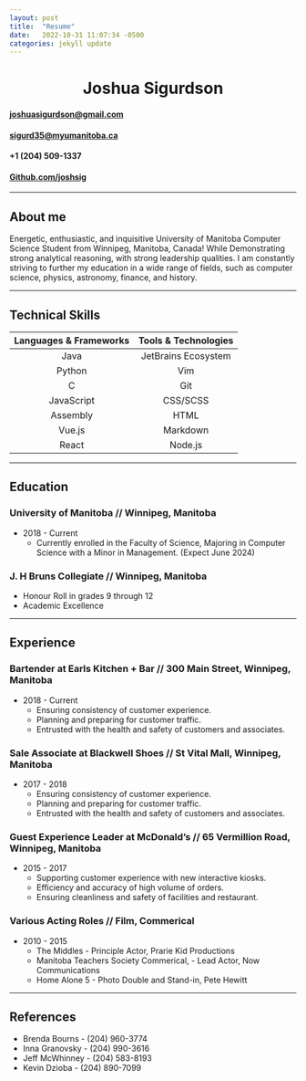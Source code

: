 ```yaml
---
layout: post
title:  "Resume"
date:   2022-10-31 11:07:34 -0500
categories: jekyll update
---
```


# <center> <b>Joshua Sigurdson</b> </center>

#### joshuasigurdson@gmail.com 
#### sigurd35@myumanitoba.ca
#### +1 (204) 509-1337
#### [Github.com/joshsig](https://github.com/joshsig)

---

## <b>About me</b>
Energetic, enthusiastic, and inquisitive University of Manitoba Computer Science Student from Winnipeg, Manitoba, Canada! While Demonstrating strong analytical reasoning, with strong leadership qualities. I am constantly striving to further my education in a wide range of fields, such as computer science, physics, astronomy, finance, and history.

---
## <b>Technical Skills</b>

| Languages & Frameworks | Tools & Technologies |
| :-: | :-: |
| Java | JetBrains Ecosystem |
| Python | Vim |
| C | Git |
| JavaScript | CSS/SCSS |
| Assembly | HTML |
| Vue.js | Markdown |
| React | Node.js |


---
## <b>Education</b>

### <b>University of Manitoba</b> // Winnipeg, Manitoba
 - 2018 - Current
    - Currently enrolled in the Faculty of Science, Majoring in Computer Science with a Minor in Management. (Expect June 2024)

### <b>J. H Bruns Collegiate</b> // Winnipeg, Manitoba 
 - Honour Roll in grades 9 through 12
 - Academic Excellence

---

## <b>Experience</b>

###  <b>Bartender at Earls Kitchen +  Bar</b> // 300 Main Street, Winnipeg, Manitoba
  * 2018 - Current
    * Ensuring consistency of customer experience.
    * Planning and preparing for customer traffic.
    * Entrusted with the health and safety of customers and associates.

### <b>Sale Associate at Blackwell Shoes</b> // St Vital Mall, Winnipeg, Manitoba
  * 2017 - 2018
    * Ensuring consistency of customer experience.
    * Planning and preparing for customer traffic.
    * Entrusted with the health and safety of customers and associates.

### <b>Guest Experience Leader at McDonald’s</b> // 65 Vermillion Road, Winnipeg, Manitoba
* 2015 - 2017
  * Supporting customer experience with new interactive kiosks.
  * Efficiency and accuracy of high volume of orders.
  * Ensuring cleanliness and safety of facilities and restaurant.

### <b>Various Acting Roles</b> // Film, Commerical
* 2010 - 2015
  * The Middles - Principle Actor, Prarie Kid Productions
  * Manitoba Teachers Society Commerical, - Lead Actor, Now Communications
  * Home Alone 5 - Photo Double and Stand-in, Pete Hewitt

---

## <b>References</b>
* Brenda Bourns - (204) 960-3774 
* Inna Granovsky - (204) 990-3616 
* Jeff McWhinney - (204) 583-8193 
* Kevin Dzioba - (204) 890-7099 